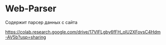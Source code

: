 # Web-Parser
Содержит парсер данных с сайта

https://colab.research.google.com/drive/17VIFLgby6fFH_olU2XFovsC4Hdm-AV5b?usp=sharing



